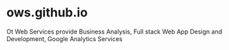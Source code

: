 # ows.github.io
Ot Web Services provide Business Analysis, Full stack Web App Design and Development, Google Analytics Services
